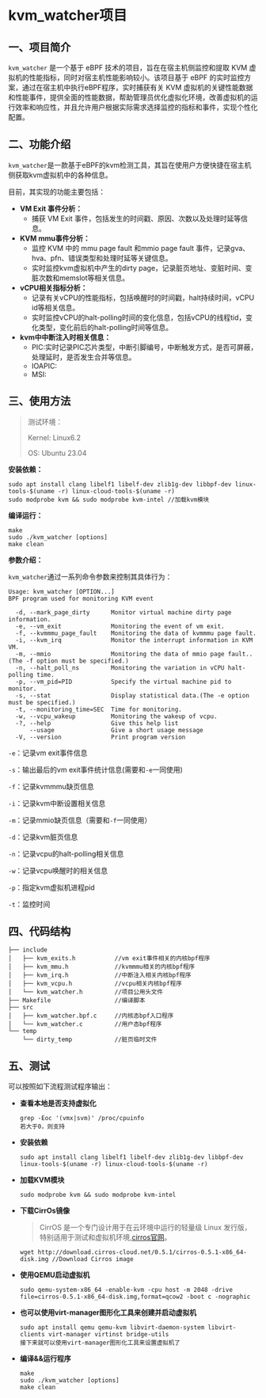 # kvm_watcher项目

## 一、项目简介

`kvm_watcher` 是一个基于 eBPF 技术的项目，旨在在宿主机侧监控和提取 KVM 虚拟机的性能指标，同时对宿主机性能影响较小。该项目基于 eBPF 的实时监控方案，通过在宿主机中执行eBPF程序，实时捕获有关 KVM 虚拟机的关键性能数据和性能事件，提供全面的性能数据，帮助管理员优化虚拟化环境，改善虚拟机的运行效率和响应性，并且允许用户根据实际需求选择监控的指标和事件，实现个性化配置。

## 二、功能介绍

`kvm_watcher`是一款基于eBPF的kvm检测工具，其旨在使用户方便快捷在宿主机侧获取kvm虚拟机中的各种信息。

目前，其实现的功能主要包括：

- **VM Exit 事件分析：** 
  - 捕获 VM Exit 事件，包括发生的时间戳、原因、次数以及处理时延等信息。
- **KVM mmu事件分析：**
  - 监控 KVM 中的 mmu page fault 和mmio page fault 事件，记录gva、hva、pfn、错误类型和处理时延等关键信息。
  - 实时监控kvm虚拟机中产生的dirty page，记录脏页地址、变脏时间、变脏次数和memslot等相关信息。
- **vCPU相关指标分析：**
  - 记录有关vCPU的性能指标，包括唤醒时的时间戳，halt持续时间，vCPU id等相关信息。
  - 实时监控vCPU的halt-polling时间的变化信息，包括vCPU的线程tid，变化类型，变化前后的halt-polling时间等信息。
- **kvm中中断注入时相关信息：**
  - PIC:实时记录PIC芯片类型，中断引脚编号，中断触发方式，是否可屏蔽，处理延时，是否发生合并等信息。
  - IOAPIC:
  - MSI:

## 三、使用方法

> 测试环境：
>
> Kernel: Linux6.2  
>
> OS: Ubuntu 23.04

**安装依赖：**

```
sudo apt install clang libelf1 libelf-dev zlib1g-dev libbpf-dev linux-tools-$(uname -r) linux-cloud-tools-$(uname -r)
sudo modprobe kvm && sudo modprobe kvm-intel //加载kvm模块
```

**编译运行：**

```
make
sudo ./kvm_watcher [options]
make clean
```

**参数介绍：**

`kvm_watcher`通过一系列命令参数来控制其具体行为：
```
Usage: kvm_watcher [OPTION...]
BPF program used for monitoring KVM event

  -d, --mark_page_dirty      Monitor virtual machine dirty page information.
  -e, --vm_exit              Monitoring the event of vm exit.
  -f, --kvmmmu_page_fault    Monitoring the data of kvmmmu page fault.
  -i, --kvm_irq              Monitor the interrupt information in KVM VM.
  -m, --mmio                 Monitoring the data of mmio page fault..(The -f option must be specified.)
  -n, --halt_poll_ns         Monitoring the variation in vCPU halt-polling time.
  -p, --vm_pid=PID           Specify the virtual machine pid to monitor.
  -s, --stat                 Display statistical data.(The -e option must be specified.)
  -t, --monitoring_time=SEC  Time for monitoring.
  -w, --vcpu_wakeup          Monitoring the wakeup of vcpu.
  -?, --help                 Give this help list
      --usage                Give a short usage message
  -V, --version              Print program version
```

`-e`：记录vm exit事件信息

`-s`：输出最后的vm exit事件统计信息(需要和`-e`一同使用)

`-f`：记录kvmmmu缺页信息

`-i`：记录kvm中断设置相关信息

`-m`：记录mmio缺页信息（需要和`-f`一同使用）

`-d`：记录kvm脏页信息

`-n`：记录vcpu的halt-polling相关信息

`-w`：记录vcpu唤醒时的相关信息

`-p`：指定kvm虚拟机进程pid

`-t`：监控时间

## 四、代码结构

```
├── include
│   ├── kvm_exits.h           //vm exit事件相关的内核bpf程序
│   ├── kvm_mmu.h             //kvmmmu相关的内核bpf程序
│   ├── kvm_irq.h             //中断注入相关内核bpf程序
│   ├── kvm_vcpu.h            //vcpu相关内核bpf程序
│   └── kvm_watcher.h         //项目公用头文件
├── Makefile                  //编译脚本
├── src
│   ├── kvm_watcher.bpf.c     //内核态bpf入口程序
│   └── kvm_watcher.c         //用户态bpf程序
└── temp
    └── dirty_temp            //脏页临时文件
```

## 五、测试

可以按照如下流程测试程序输出：
- **查看本地是否支持虚拟化**
  ```
  grep -Eoc '(vmx|svm)' /proc/cpuinfo
  若大于0，则支持
  ```
- **安装依赖**

  ```
  sudo apt install clang libelf1 libelf-dev zlib1g-dev libbpf-dev linux-tools-$(uname -r) linux-cloud-tools-$(uname -r)
  ```

- **加载KVM模块**

  ```
  sudo modprobe kvm && sudo modprobe kvm-intel 
  ```

- **下载CirrOs镜像**

  > CirrOS 是一个专门设计用于在云环境中运行的轻量级 Linux 发行版，特别适用于测试和虚拟机环境,[cirros官网](https://download.cirros-cloud.net/)。

  ```
  wget http://download.cirros-cloud.net/0.5.1/cirros-0.5.1-x86_64-disk.img //Download Cirros image
  ```

- **使用QEMU启动虚拟机**

  ```
  sudo qemu-system-x86_64 -enable-kvm -cpu host -m 2048 -drive file=cirros-0.5.1-x86_64-disk.img,format=qcow2 -boot c -nographic 
  ```
- **也可以使用virt-manager图形化工具来创建并启动虚拟机**
  ```
  sudo apt install qemu qemu-kvm libvirt-daemon-system libvirt-clients virt-manager virtinst bridge-utils
  接下来就可以使用virt-manager图形化工具来设置虚拟机了
  ```
- **编译&&运行程序**

  ```
  make
  sudo ./kvm_watcher [options]
  make clean
  ```

  

